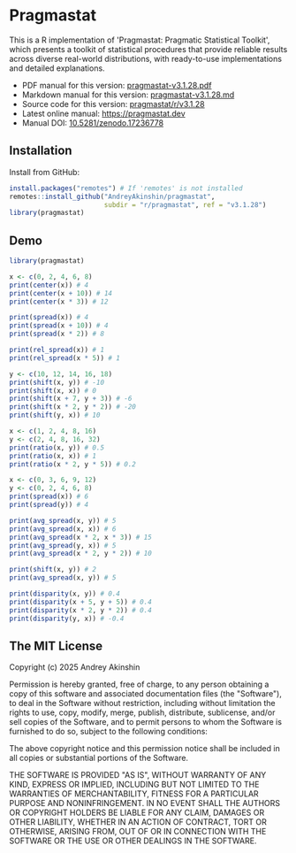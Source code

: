 # Pragmastat

This is a R implementation of 'Pragmastat: Pragmatic Statistical Toolkit', which presents a toolkit of statistical procedures that provide reliable results across diverse real-world distributions, with ready-to-use implementations and detailed explanations.

- PDF manual for this version: [pragmastat-v3.1.28.pdf](https://github.com/AndreyAkinshin/pragmastat/releases/download/v3.1.28/pragmastat-v3.1.28.pdf)
- Markdown manual for this version: [pragmastat-v3.1.28.md](https://github.com/AndreyAkinshin/pragmastat/releases/download/v3.1.28/pragmastat-v3.1.28.md)
- Source code for this version: [pragmastat/r/v3.1.28](https://github.com/AndreyAkinshin/pragmastat/tree/v3.1.28/r)
- Latest online manual: https://pragmastat.dev
- Manual DOI: [10.5281/zenodo.17236778](https://doi.org/10.5281/zenodo.17236778)

## Installation

Install from GitHub:

```r
install.packages("remotes") # If 'remotes' is not installed
remotes::install_github("AndreyAkinshin/pragmastat",
                        subdir = "r/pragmastat", ref = "v3.1.28")
library(pragmastat)
```

## Demo

```r
library(pragmastat)

x <- c(0, 2, 4, 6, 8)
print(center(x)) # 4
print(center(x + 10)) # 14
print(center(x * 3)) # 12

print(spread(x)) # 4
print(spread(x + 10)) # 4
print(spread(x * 2)) # 8

print(rel_spread(x)) # 1
print(rel_spread(x * 5)) # 1

y <- c(10, 12, 14, 16, 18)
print(shift(x, y)) # -10
print(shift(x, x)) # 0
print(shift(x + 7, y + 3)) # -6
print(shift(x * 2, y * 2)) # -20
print(shift(y, x)) # 10

x <- c(1, 2, 4, 8, 16)
y <- c(2, 4, 8, 16, 32)
print(ratio(x, y)) # 0.5
print(ratio(x, x)) # 1
print(ratio(x * 2, y * 5)) # 0.2

x <- c(0, 3, 6, 9, 12)
y <- c(0, 2, 4, 6, 8)
print(spread(x)) # 6
print(spread(y)) # 4

print(avg_spread(x, y)) # 5
print(avg_spread(x, x)) # 6
print(avg_spread(x * 2, x * 3)) # 15
print(avg_spread(y, x)) # 5
print(avg_spread(x * 2, y * 2)) # 10

print(shift(x, y)) # 2
print(avg_spread(x, y)) # 5

print(disparity(x, y)) # 0.4
print(disparity(x + 5, y + 5)) # 0.4
print(disparity(x * 2, y * 2)) # 0.4
print(disparity(y, x)) # -0.4
```

## The MIT License

Copyright (c) 2025 Andrey Akinshin

Permission is hereby granted, free of charge, to any person obtaining
a copy of this software and associated documentation files (the
"Software"), to deal in the Software without restriction, including
without limitation the rights to use, copy, modify, merge, publish,
distribute, sublicense, and/or sell copies of the Software, and to
permit persons to whom the Software is furnished to do so, subject to
the following conditions:

The above copyright notice and this permission notice shall be
included in all copies or substantial portions of the Software.

THE SOFTWARE IS PROVIDED "AS IS", WITHOUT WARRANTY OF ANY KIND,
EXPRESS OR IMPLIED, INCLUDING BUT NOT LIMITED TO THE WARRANTIES OF
MERCHANTABILITY, FITNESS FOR A PARTICULAR PURPOSE AND
NONINFRINGEMENT. IN NO EVENT SHALL THE AUTHORS OR COPYRIGHT HOLDERS BE
LIABLE FOR ANY CLAIM, DAMAGES OR OTHER LIABILITY, WHETHER IN AN ACTION
OF CONTRACT, TORT OR OTHERWISE, ARISING FROM, OUT OF OR IN CONNECTION
WITH THE SOFTWARE OR THE USE OR OTHER DEALINGS IN THE SOFTWARE.
